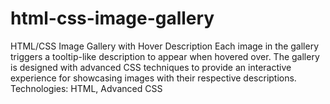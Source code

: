 # html-css-image-gallery
HTML/CSS Image Gallery with Hover Description  Each image in the gallery triggers a tooltip-like description to appear when hovered over. The gallery is designed with advanced CSS techniques to provide an interactive experience for showcasing images with their respective descriptions.  Technologies: HTML, Advanced CSS
